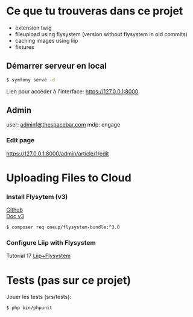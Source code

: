 # Ce que tu trouveras dans ce projet
* extension twig
* fileupload using flysystem (version without flysystem in old commits)
* caching images using liip
* fixtures


## Démarrer serveur en local
```bash
$ symfony serve -d
```
Lien pour accéder à l'interface: https://127.0.0.1:8000

## Admin
user: admin1@thespacebar.com
mdp: engage
### Edit page
https://127.0.0.1:8000/admin/article/1/edit

# Uploading Files to Cloud 

### Install Flysytem (v3)
[Github][2]  
[Doc v3][3]
```bash
$ composer req oneup/flysystem-bundle:^3.0
```

### Configure Liip with Flysystem
Tutorial 17
[Liip+Flysystem][4]

# Tests (pas sur ce projet)
Jouer les tests (srs/tests):

```bash
$ php bin/phpunit
```

[1]: https://example.com
[2]: https://github.com/1up-lab/OneupFlysystemBundle
[3]: https://github.com/1up-lab/OneupFlysystemBundle/blob/release/3.x/Resources/doc/index.md
[4]: https://symfony.com/bundles/LiipImagineBundle/current/data-loader/flysystem.html